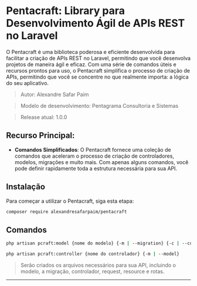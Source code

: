 # Pentacraft: Library para Desenvolvimento Ágil de APIs REST no Laravel

O Pentacraft é uma biblioteca poderosa e eficiente desenvolvida para facilitar a criação de APIs REST no Laravel, permitindo que você desenvolva projetos de maneira ágil e eficaz. Com uma série de comandos úteis e recursos prontos para uso, o Pentacraft simplifica o processo de criação de APIs, permitindo que você se concentre no que realmente importa: a lógica do seu aplicativo.

> Autor: Alexandre Safar Paim

> Modelo de desenvolvimento: Pentagrama Consultoria e Sistemas

> Release atual: 1.0.0


## Recurso Principal:

- **Comandos Simplificados**: O Pentacraft fornece uma coleção de comandos que aceleram o processo de criação de controladores, modelos, migrações e muito mais. Com apenas alguns comandos, você pode definir rapidamente toda a estrutura necessária para sua API.


## Instalação

Para começar a utilizar o Pentacraft, siga esta etapa:

```bash
composer require alexandresafarpaim/pentacraft
```

## Comandos

```bash
php artisan pcraft:model {nome do modelo} {-m | --migration} {-c | --controller}
```

```bash
php artisan pcraft:controller {nome do controlador} {-m | --model}
```

> Serão criados os arquivos necessários para sua API, incluindo o modelo, a migração, controlador, request, resource e rotas.

___
